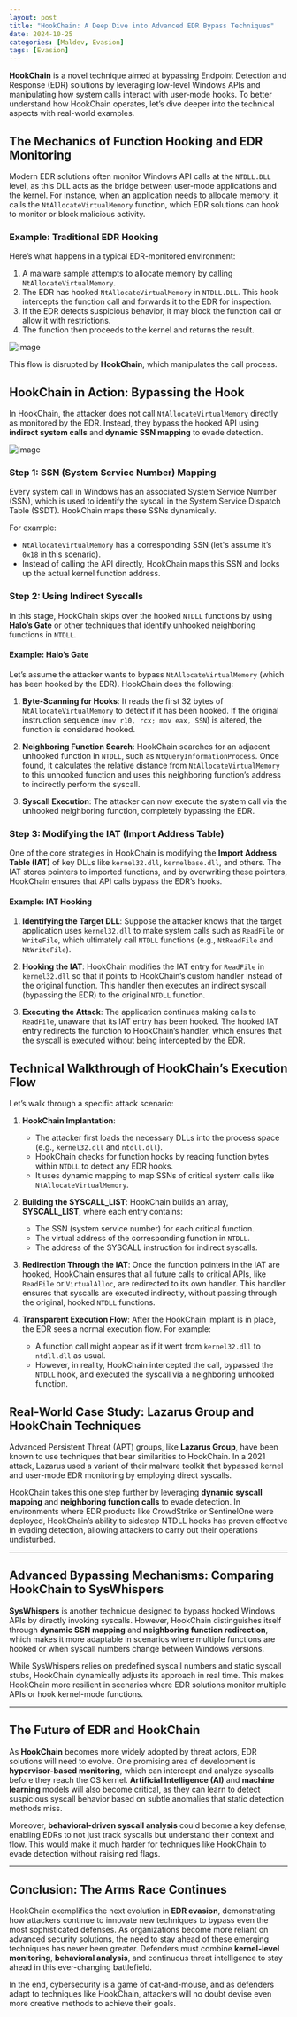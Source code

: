 ```yaml
---
layout: post
title: "HookChain: A Deep Dive into Advanced EDR Bypass Techniques"
date: 2024-10-25
categories: [Maldev, Evasion]
tags: [Evasion]
---
```


**HookChain** is a novel technique aimed at bypassing Endpoint Detection and Response (EDR) solutions by leveraging low-level Windows APIs and manipulating how system calls interact with user-mode hooks. To better understand how HookChain operates, let’s dive deeper into the technical aspects with real-world examples.

## The Mechanics of Function Hooking and EDR Monitoring

Modern EDR solutions often monitor Windows API calls at the `NTDLL.DLL` level, as this DLL acts as the bridge between user-mode applications and the kernel. For instance, when an application needs to allocate memory, it calls the `NtAllocateVirtualMemory` function, which EDR solutions can hook to monitor or block malicious activity.

### Example: Traditional EDR Hooking

Here’s what happens in a typical EDR-monitored environment:

1. A malware sample attempts to allocate memory by calling `NtAllocateVirtualMemory`.
2. The EDR has hooked `NtAllocateVirtualMemory` in `NTDLL.DLL`. This hook intercepts the function call and forwards it to the EDR for inspection.
3. If the EDR detects suspicious behavior, it may block the function call or allow it with restrictions.
4. The function then proceeds to the kernel and returns the result.

![image](https://github.com/user-attachments/assets/dbbf4cd1-2764-40da-84a5-4e00408de8b7)


This flow is disrupted by **HookChain**, which manipulates the call process.

## HookChain in Action: Bypassing the Hook

In HookChain, the attacker does not call `NtAllocateVirtualMemory` directly as monitored by the EDR. Instead, they bypass the hooked API using **indirect system calls** and **dynamic SSN mapping** to evade detection.

![image](https://github.com/user-attachments/assets/1161a228-fee5-43ed-82eb-07faf59a1a62)


### Step 1: SSN (System Service Number) Mapping

Every system call in Windows has an associated System Service Number (SSN), which is used to identify the syscall in the System Service Dispatch Table (SSDT). HookChain maps these SSNs dynamically.

For example:

- `NtAllocateVirtualMemory` has a corresponding SSN (let's assume it’s `0x18` in this scenario).
- Instead of calling the API directly, HookChain maps this SSN and looks up the actual kernel function address.

### Step 2: Using Indirect Syscalls

In this stage, HookChain skips over the hooked `NTDLL` functions by using **Halo’s Gate** or other techniques that identify unhooked neighboring functions in `NTDLL`.

#### Example: Halo’s Gate

Let’s assume the attacker wants to bypass `NtAllocateVirtualMemory` (which has been hooked by the EDR). HookChain does the following:

1. **Byte-Scanning for Hooks**: It reads the first 32 bytes of `NtAllocateVirtualMemory` to detect if it has been hooked. If the original instruction sequence (`mov r10, rcx; mov eax, SSN`) is altered, the function is considered hooked.
   
2. **Neighboring Function Search**: HookChain searches for an adjacent unhooked function in `NTDLL`, such as `NtQueryInformationProcess`. Once found, it calculates the relative distance from `NtAllocateVirtualMemory` to this unhooked function and uses this neighboring function’s address to indirectly perform the syscall.

3. **Syscall Execution**: The attacker can now execute the system call via the unhooked neighboring function, completely bypassing the EDR.

### Step 3: Modifying the IAT (Import Address Table)

One of the core strategies in HookChain is modifying the **Import Address Table (IAT)** of key DLLs like `kernel32.dll`, `kernelbase.dll`, and others. The IAT stores pointers to imported functions, and by overwriting these pointers, HookChain ensures that API calls bypass the EDR’s hooks.

#### Example: IAT Hooking

1. **Identifying the Target DLL**: Suppose the attacker knows that the target application uses `kernel32.dll` to make system calls such as `ReadFile` or `WriteFile`, which ultimately call `NTDLL` functions (e.g., `NtReadFile` and `NtWriteFile`).
   
2. **Hooking the IAT**: HookChain modifies the IAT entry for `ReadFile` in `kernel32.dll` so that it points to HookChain’s custom handler instead of the original function. This handler then executes an indirect syscall (bypassing the EDR) to the original `NTDLL` function.

3. **Executing the Attack**: The application continues making calls to `ReadFile`, unaware that its IAT entry has been hooked. The hooked IAT entry redirects the function to HookChain’s handler, which ensures that the syscall is executed without being intercepted by the EDR.

## Technical Walkthrough of HookChain’s Execution Flow

Let’s walk through a specific attack scenario:

1. **HookChain Implantation**:
   - The attacker first loads the necessary DLLs into the process space (e.g., `kernel32.dll` and `ntdll.dll`).
   - HookChain checks for function hooks by reading function bytes within `NTDLL` to detect any EDR hooks.
   - It uses dynamic mapping to map SSNs of critical system calls like `NtAllocateVirtualMemory`.

2. **Building the SYSCALL_LIST**:
   HookChain builds an array, **SYSCALL_LIST**, where each entry contains:
   
   - The SSN (system service number) for each critical function.
   - The virtual address of the corresponding function in `NTDLL`.
   - The address of the SYSCALL instruction for indirect syscalls.

3. **Redirection Through the IAT**:
   Once the function pointers in the IAT are hooked, HookChain ensures that all future calls to critical APIs, like `ReadFile` or `VirtualAlloc`, are redirected to its own handler. This handler ensures that syscalls are executed indirectly, without passing through the original, hooked `NTDLL` functions.

4. **Transparent Execution Flow**:
   After the HookChain implant is in place, the EDR sees a normal execution flow. For example:

   - A function call might appear as if it went from `kernel32.dll` to `ntdll.dll` as usual.
   - However, in reality, HookChain intercepted the call, bypassed the `NTDLL` hook, and executed the syscall via a neighboring unhooked function.


## Real-World Case Study: Lazarus Group and HookChain Techniques

Advanced Persistent Threat (APT) groups, like **Lazarus Group**, have been known to use techniques that bear similarities to HookChain. In a 2021 attack, Lazarus used a variant of their malware toolkit that bypassed kernel and user-mode EDR monitoring by employing direct syscalls. 

HookChain takes this one step further by leveraging **dynamic syscall mapping** and **neighboring function calls** to evade detection. In environments where EDR products like CrowdStrike or SentinelOne were deployed, HookChain’s ability to sidestep NTDLL hooks has proven effective in evading detection, allowing attackers to carry out their operations undisturbed.

---

## Advanced Bypassing Mechanisms: Comparing HookChain to SysWhispers

**SysWhispers** is another technique designed to bypass hooked Windows APIs by directly invoking syscalls. However, HookChain distinguishes itself through **dynamic SSN mapping** and **neighboring function redirection**, which makes it more adaptable in scenarios where multiple functions are hooked or when syscall numbers change between Windows versions.

While SysWhispers relies on predefined syscall numbers and static syscall stubs, HookChain dynamically adjusts its approach in real time. This makes HookChain more resilient in scenarios where EDR solutions monitor multiple APIs or hook kernel-mode functions.

---

## The Future of EDR and HookChain

As **HookChain** becomes more widely adopted by threat actors, EDR solutions will need to evolve. One promising area of development is **hypervisor-based monitoring**, which can intercept and analyze syscalls before they reach the OS kernel. **Artificial Intelligence (AI)** and **machine learning** models will also become critical, as they can learn to detect suspicious syscall behavior based on subtle anomalies that static detection methods miss.

Moreover, **behavioral-driven syscall analysis** could become a key defense, enabling EDRs to not just track syscalls but understand their context and flow. This would make it much harder for techniques like HookChain to evade detection without raising red flags.

---

## Conclusion: The Arms Race Continues

HookChain exemplifies the next evolution in **EDR evasion**, demonstrating how attackers continue to innovate new techniques to bypass even the most sophisticated defenses. As organizations become more reliant on advanced security solutions, the need to stay ahead of these emerging techniques has never been greater. Defenders must combine **kernel-level monitoring**, **behavioral analysis**, and continuous threat intelligence to stay ahead in this ever-changing battlefield.

In the end, cybersecurity is a game of cat-and-mouse, and as defenders adapt to techniques like HookChain, attackers will no doubt devise even more creative methods to achieve their goals.

